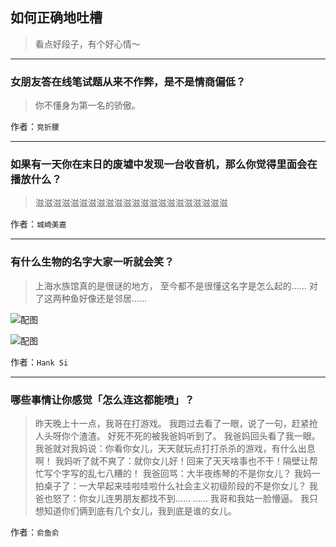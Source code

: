 ## 如何正确地吐槽

> 看点好段子，有个好心情～


 
---

### 女朋友答在线笔试题从来不作弊，是不是情商偏低？

> 你不懂身为第一名的骄傲。


作者：`竞折腰`

---

### 如果有一天你在末日的废墟中发现一台收音机，那么你觉得里面会在播放什么？

> 滋滋滋滋滋滋滋滋滋滋滋滋滋滋滋滋滋滋滋滋滋滋


作者：`城崎美嘉`

---

### 有什么生物的名字大家一听就会笑？

> 上海水族馆真的是很谜的地方，
> 至今都不是很懂这名字是怎么起的……
> 对了这两种鱼好像还是邻居……



![配图](http://pic2.zhimg.com/70/e4d496c90b2f57995ef883b248d19e45_b.jpg)



![配图](http://pic4.zhimg.com/70/19a998f30464c242fec427955ab7d313_b.jpg)


作者：`Hank Si`

---

### 哪些事情让你感觉「怎么连这都能喷」？

> 昨天晚上十一点，我哥在打游戏。
> 我跑过去看了一眼，说了一句，赶紧抢人头呀你个渣渣。
> 好死不死的被我爸妈听到了。
> 我爸妈回头看了我一眼。
> 我爸就对我妈说：你看你女儿，天天就玩点打打杀杀的游戏，有什么出息啊！
> 我妈听了就不爽了：就你女儿好！回来了天天啥事也不干！隔壁让帮忙写个字写的乱七八糟的！
> 我爸回骂：大半夜练琴的不是你女儿？
> 我妈一拍桌子了：一大早起来哇啦哇啦什么社会主义初级阶段的不是你女儿？
> 我爸也怒了：你女儿连男朋友都找不到……
> ……
> 我哥和我姑一脸懵逼。
> 我只想知道你们俩到底有几个女儿，我到底是谁的女儿。


作者：`俞鱼俞`